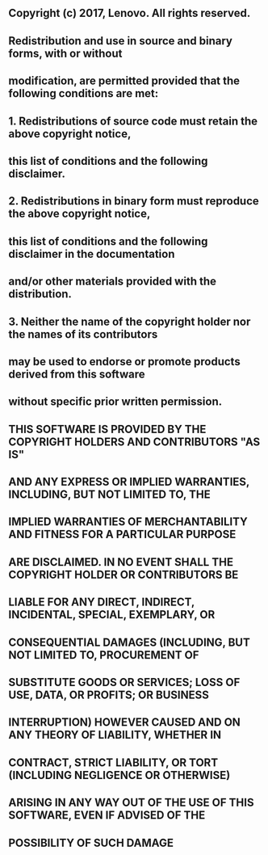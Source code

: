 ##
## Copyright (c) 2017, Lenovo. All rights reserved.
##
## Redistribution and use in source and binary forms, with or without
## modification, are permitted provided that the following conditions are met:
## 1. Redistributions of source code must retain the above copyright notice,
##    this list of conditions and the following disclaimer.
## 2. Redistributions in binary form must reproduce the above copyright notice,
##    this list of conditions and the following disclaimer in the documentation
##    and/or other materials provided with the distribution.
## 3. Neither the name of the copyright holder nor the names of its contributors
##    may be used to endorse or promote products derived from this software
##    without specific prior written permission.
## THIS SOFTWARE IS PROVIDED BY THE COPYRIGHT HOLDERS AND CONTRIBUTORS "AS IS"
## AND ANY EXPRESS OR IMPLIED WARRANTIES, INCLUDING, BUT NOT LIMITED TO, THE
## IMPLIED WARRANTIES OF MERCHANTABILITY AND FITNESS FOR A PARTICULAR PURPOSE
## ARE DISCLAIMED. IN NO EVENT SHALL THE COPYRIGHT HOLDER OR CONTRIBUTORS BE
## LIABLE FOR ANY DIRECT, INDIRECT, INCIDENTAL, SPECIAL, EXEMPLARY, OR
## CONSEQUENTIAL DAMAGES (INCLUDING, BUT NOT LIMITED TO, PROCUREMENT OF
## SUBSTITUTE GOODS OR SERVICES; LOSS OF USE, DATA, OR PROFITS; OR BUSINESS
## INTERRUPTION) HOWEVER CAUSED AND ON ANY THEORY OF LIABILITY, WHETHER IN
## CONTRACT, STRICT LIABILITY, OR TORT (INCLUDING NEGLIGENCE OR OTHERWISE)
## ARISING IN ANY WAY OUT OF THE USE OF THIS SOFTWARE, EVEN IF ADVISED OF THE
## POSSIBILITY OF SUCH DAMAGE

